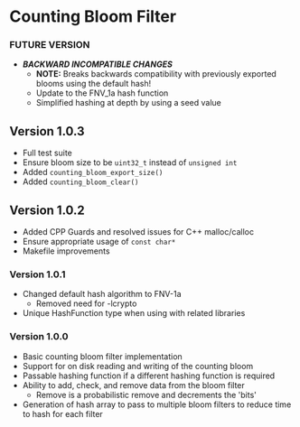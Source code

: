# Counting Bloom Filter

### FUTURE VERSION
* ***BACKWARD INCOMPATIBLE CHANGES***
    * **NOTE:** Breaks backwards compatibility with previously exported blooms using the default hash!
    * Update to the FNV_1a hash function
    * Simplified hashing at depth by using a seed value

## Version 1.0.3
* Full test suite
* Ensure bloom size to be `uint32_t` instead of `unsigned int`
* Added `counting_bloom_export_size()`
* Added `counting_bloom_clear()`

## Version 1.0.2
* Added CPP Guards and resolved issues for C++ malloc/calloc
* Ensure appropriate usage of `const char*`
* Makefile improvements

### Version 1.0.1
* Changed default hash algorithm to FNV-1a
  * Removed need for -lcrypto
* Unique HashFunction type when using with related libraries

### Version 1.0.0
* Basic counting bloom filter implementation
* Support for on disk reading and writing of the counting bloom
* Passable hashing function if a different hashing function is required
* Ability to add, check, and remove data from the bloom filter
  * Remove is a probabilistic remove and decrements the 'bits'
* Generation of hash array to pass to multiple bloom filters to reduce time
to hash for each filter
